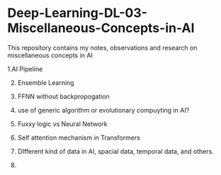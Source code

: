 # Deep-Learning-DL-03-Miscellaneous-Concepts-in-AI
This repository contains my notes, observations and research on miscellaneous concepts in AI


1.AI Pipeline

2. Ensemble Learning

3. FFNN without backpropogation

4. use of generic algorithm or evolutionary compuyting in AI?

5. Fuxxy logic vs Neural Network

6. Self attention mechanism in Transformers

7. DIfferent kind of data in AI, spacial data, temporal data, and others.

8. 
